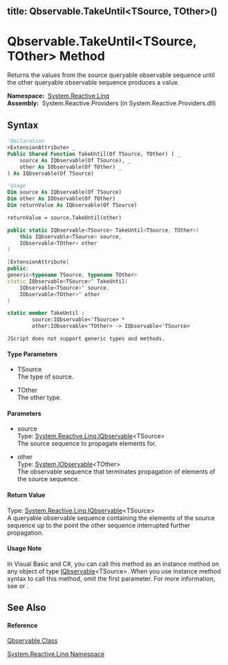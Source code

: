 title: Qbservable.TakeUntil<TSource, TOther>()
---
# Qbservable.TakeUntil\<TSource, TOther\> Method

Returns the values from the source queryable observable sequence until the other queryable observable sequence produces a value.

**Namespace:**  [System.Reactive.Linq](System.Reactive.Linq\System.Reactive.Linq.md)  
**Assembly:**  System.Reactive.Providers (in System.Reactive.Providers.dll)

## Syntax

```vb
'Declaration
<ExtensionAttribute> _
Public Shared Function TakeUntil(Of TSource, TOther) ( _
    source As IQbservable(Of TSource), _
    other As IObservable(Of TOther) _
) As IQbservable(Of TSource)
```

```vb
'Usage
Dim source As IQbservable(Of TSource)
Dim other As IObservable(Of TOther)
Dim returnValue As IQbservable(Of TSource)

returnValue = source.TakeUntil(other)
```

```csharp
public static IQbservable<TSource> TakeUntil<TSource, TOther>(
    this IQbservable<TSource> source,
    IObservable<TOther> other
)
```

```c++
[ExtensionAttribute]
public:
generic<typename TSource, typename TOther>
static IQbservable<TSource>^ TakeUntil(
    IQbservable<TSource>^ source, 
    IObservable<TOther>^ other
)
```

```fsharp
static member TakeUntil : 
        source:IQbservable<'TSource> * 
        other:IObservable<'TOther> -> IQbservable<'TSource> 
```

```jscript
JScript does not support generic types and methods.
```

#### Type Parameters

- TSource  
  The type of source.

- TOther  
  The other type.

#### Parameters

- source  
  Type: [System.Reactive.Linq.IQbservable](IQbservable\IQbservable(TSource).md)\<TSource\>  
  The source sequence to propagate elements for.

- other  
  Type: [System.IObservable](https://msdn.microsoft.com/en-us/library/Dd990377)\<TOther\>  
  The observable sequence that terminates propagation of elements of the source sequence.

#### Return Value

Type: [System.Reactive.Linq.IQbservable](IQbservable\IQbservable(TSource).md)\<TSource\>  
A queryable observable sequence containing the elements of the source sequence up to the point the other sequence interrupted further propagation.

#### Usage Note

In Visual Basic and C\#, you can call this method as an instance method on any object of type [IQbservable](IQbservable\IQbservable(TSource).md)\<TSource\>. When you use instance method syntax to call this method, omit the first parameter. For more information, see [](https://msdn.microsoft.com/en-us/library/Bb384936) or [](https://msdn.microsoft.com/en-us/library/Bb383977).

## See Also

#### Reference

[Qbservable Class](Qbservable\Qbservable.md)

[System.Reactive.Linq Namespace](System.Reactive.Linq\System.Reactive.Linq.md)
